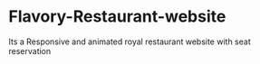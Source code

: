 # Flavory-Restaurant-website
Its a Responsive and animated royal restaurant website with seat reservation
